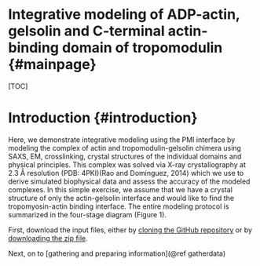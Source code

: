 Integrative modeling of ADP-actin, gelsolin and C-terminal actin-binding domain of tropomodulin {#mainpage}
===============================================================================================

[TOC]

# Introduction {#introduction}

Here, we demonstrate integrative modeling using the PMI interface by modeling the complex of actin and tropomodulin-gelsolin chimera using SAXS, EM, crosslinking, crystal structures of the individual domains and physical principles. This complex was solved via X-ray crystallography at 2.3 Å resolution (PDB: 4PKI)(Rao and Dominguez, 2014) which we use to derive simulated biophysical data and assess the accuracy of the modeled complexes. In this simple exercise, we assume that we have a crystal structure of only the actin-gelsolin interface and would like to find the tropomyosin-actin binding interface. The entire modeling protocol is summarized in the four-stage diagram (Figure 1). 

First, download the input files, either by
[cloning the GitHub repository](https://github.com/salilab/actin_tutorial)
or by [downloading the zip file](https://github.com/salilab/actin_tutorial/archive/master.zip).

Next, on to [gathering and preparing information](@ref gatherdata)
